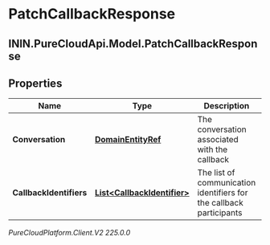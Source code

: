 # PatchCallbackResponse

## ININ.PureCloudApi.Model.PatchCallbackResponse

## Properties

|Name | Type | Description | Notes|
|------------ | ------------- | ------------- | -------------|
| **Conversation** | [**DomainEntityRef**](DomainEntityRef) | The conversation associated with the callback | |
| **CallbackIdentifiers** | [**List&lt;CallbackIdentifier&gt;**](CallbackIdentifier) | The list of communication identifiers for the callback participants | |



_PureCloudPlatform.Client.V2 225.0.0_
